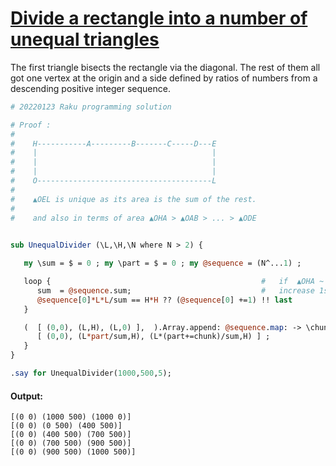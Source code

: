 [1]: https://rosettacode.org/wiki/Divide_a_rectangle_into_a_number_of_unequal_triangles

# [Divide a rectangle into a number of unequal triangles][1]

The first triangle bisects the rectangle via the diagonal.  The rest of them all got one vertex at the origin and a side defined by ratios of numbers from a descending positive integer sequence.

```perl
# 20220123 Raku programming solution 

# Proof :
#
#    H-----------A---------B-------C-----D---E
#    |                                       |
#    |                                       |
#    |                                       |
#    O---------------------------------------L
#
#    ▲OEL is unique as its area is the sum of the rest.
#
#    and also in terms of area ▲OHA > ▲OAB > ... > ▲ODE
 

sub UnequalDivider (\L,\H,\N where N > 2) { 

   my \sum = $ = 0 ; my \part = $ = 0 ; my @sequence = (N^...1) ; 

   loop {                                               #   if  ▲OHA ~ ▲OEL    
      sum  = @sequence.sum;                             #   increase 1st term 
      @sequence[0]*L*L/sum == H*H ?? (@sequence[0] +=1) !! last 
   }

   (  [ (0,0), (L,H), (L,0) ],  ).Array.append: @sequence.map: -> \chunk {
      [ (0,0), (L*part/sum,H), (L*(part+=chunk)/sum,H) ] ;
   } 
}

.say for UnequalDivider(1000,500,5);
```

#### Output:
```
[(0 0) (1000 500) (1000 0)]
[(0 0) (0 500) (400 500)]
[(0 0) (400 500) (700 500)]
[(0 0) (700 500) (900 500)]
[(0 0) (900 500) (1000 500)]
```
